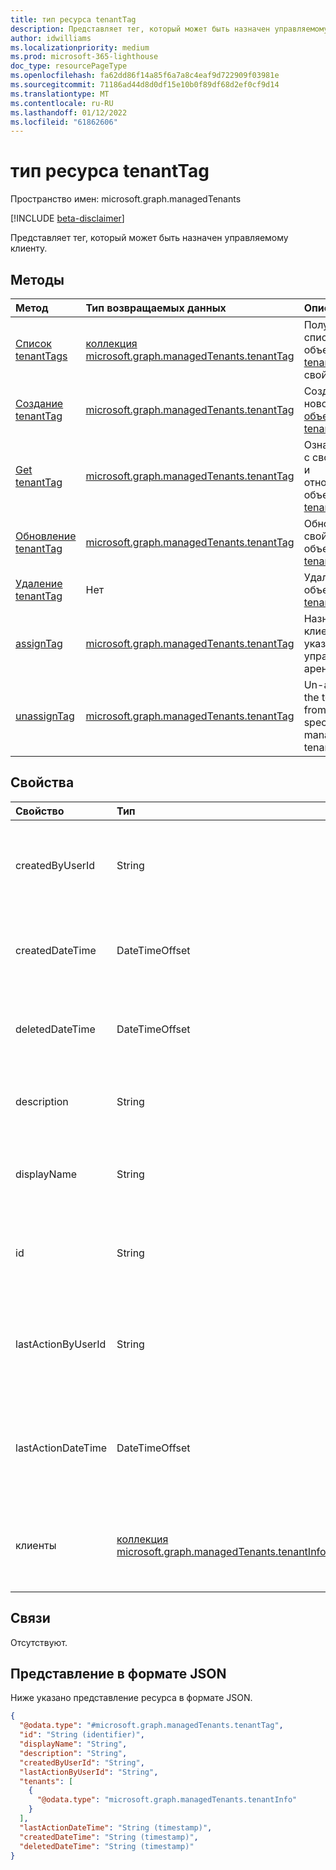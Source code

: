 ```yaml
---
title: тип ресурса tenantTag
description: Представляет тег, который может быть назначен управляемому клиенту.
author: idwilliams
ms.localizationpriority: medium
ms.prod: microsoft-365-lighthouse
doc_type: resourcePageType
ms.openlocfilehash: fa62dd86f14a85f6a7a8c4eaf9d722909f03981e
ms.sourcegitcommit: 71186ad44d8d0df15e10b0f89df68d2ef0cf9d14
ms.translationtype: MT
ms.contentlocale: ru-RU
ms.lasthandoff: 01/12/2022
ms.locfileid: "61862606"
---
```

# <a name="tenanttag-resource-type"></a>тип ресурса tenantTag

Пространство имен: microsoft.graph.managedTenants

[!INCLUDE [beta-disclaimer](../../includes/beta-disclaimer.md)]

Представляет тег, который может быть назначен управляемому клиенту.

## <a name="methods"></a>Методы
|Метод|Тип возвращаемых данных|Описание|
|:---|:---|:---|
|[Список tenantTags](../api/managedtenants-managedtenant-list-tenanttags.md)|[коллекция microsoft.graph.managedTenants.tenantTag](../resources/managedtenants-tenanttag.md)|Получите список объектов [tenantTag](../resources/managedtenants-tenanttag.md) и их свойств.|
|[Создание tenantTag](../api/managedtenants-managedtenant-post-tenanttags.md)|[microsoft.graph.managedTenants.tenantTag](../resources/managedtenants-tenanttag.md)|Создание нового [объекта tenantTag.](../resources/managedtenants-tenanttag.md)|
|[Get tenantTag](../api/managedtenants-tenanttag-get.md)|[microsoft.graph.managedTenants.tenantTag](../resources/managedtenants-tenanttag.md)|Ознакомьтесь с свойствами и отношениями объекта [tenantTag.](../resources/managedtenants-tenanttag.md)|
|[Обновление tenantTag](../api/managedtenants-tenanttag-update.md)|[microsoft.graph.managedTenants.tenantTag](../resources/managedtenants-tenanttag.md)|Обновление свойств объекта [tenantTag.](../resources/managedtenants-tenanttag.md)|
|[Удаление tenantTag](../api/managedtenants-tenanttag-delete.md)|Нет|Удаляет объект [tenantTag.](../resources/managedtenants-tenanttag.md)|
|[assignTag](../api/managedtenants-tenanttag-assigntag.md)|[microsoft.graph.managedTenants.tenantTag](../resources/managedtenants-tenanttag.md)|Назначает тег клиента указанным управляемым арендаторам.|
|[unassignTag](../api/managedtenants-tenanttag-unassigntag.md)|[microsoft.graph.managedTenants.tenantTag](../resources/managedtenants-tenanttag.md)|Un-assigns the tenant tag from the specified managed tenants.|

## <a name="properties"></a>Свойства
|Свойство|Тип|Описание|
|:---|:---|:---|
|createdByUserId|String|Идентификатор учетной записи, создав тег клиента. Обязательное. Только для чтения.|
|createdDateTime|DateTimeOffset|Дата и время создания тега клиента. Обязательное. Только для чтения.|
|deletedDateTime|DateTimeOffset|Дата и время удаления тега клиента. Обязательное. Только для чтения.|
|description|String|Описание тега клиента. Необязательно. Только для чтения.|
|displayName|String|Имя отображения тега клиента. Обязательное. Только для чтения.|
|id|String|Уникальный идентификатор тега клиента. Обязательный. Только для чтения.|
|lastActionByUserId|String|Идентификатор учетной записи, которая продолжалась на теге клиента. Необязательно. Только для чтения.|
|lastActionDateTime|DateTimeOffset|Дата и время выполнения последнего действия по тегу клиента. Необязательно. Только для чтения.|
|клиенты|[коллекция microsoft.graph.managedTenants.tenantInfo](../resources/managedtenants-tenantinfo.md)|Коллекция управляемых клиентов, связанных с тегом клиента. Необязательный параметр.|

## <a name="relationships"></a>Связи
Отсутствуют.

## <a name="json-representation"></a>Представление в формате JSON
Ниже указано представление ресурса в формате JSON.
<!-- {
  "blockType": "resource",
  "keyProperty": "id",
  "@odata.type": "microsoft.graph.managedTenants.tenantTag",
  "baseType": "microsoft.graph.entity",
  "openType": true
}
-->
``` json
{
  "@odata.type": "#microsoft.graph.managedTenants.tenantTag",
  "id": "String (identifier)",
  "displayName": "String",
  "description": "String",
  "createdByUserId": "String",
  "lastActionByUserId": "String",
  "tenants": [
    {
      "@odata.type": "microsoft.graph.managedTenants.tenantInfo"
    }
  ],
  "lastActionDateTime": "String (timestamp)",
  "createdDateTime": "String (timestamp)",
  "deletedDateTime": "String (timestamp)"
}
```
